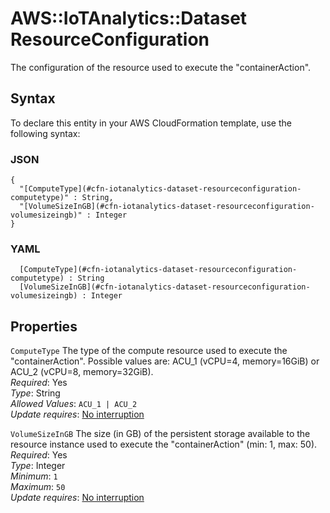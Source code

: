 # AWS::IoTAnalytics::Dataset ResourceConfiguration<a name="aws-properties-iotanalytics-dataset-resourceconfiguration"></a>

The configuration of the resource used to execute the "containerAction"\.

## Syntax<a name="aws-properties-iotanalytics-dataset-resourceconfiguration-syntax"></a>

To declare this entity in your AWS CloudFormation template, use the following syntax:

### JSON<a name="aws-properties-iotanalytics-dataset-resourceconfiguration-syntax.json"></a>

```
{
  "[ComputeType](#cfn-iotanalytics-dataset-resourceconfiguration-computetype)" : String,
  "[VolumeSizeInGB](#cfn-iotanalytics-dataset-resourceconfiguration-volumesizeingb)" : Integer
}
```

### YAML<a name="aws-properties-iotanalytics-dataset-resourceconfiguration-syntax.yaml"></a>

```
﻿  [ComputeType](#cfn-iotanalytics-dataset-resourceconfiguration-computetype) : String
﻿  [VolumeSizeInGB](#cfn-iotanalytics-dataset-resourceconfiguration-volumesizeingb) : Integer
```

## Properties<a name="aws-properties-iotanalytics-dataset-resourceconfiguration-properties"></a>

`ComputeType`  <a name="cfn-iotanalytics-dataset-resourceconfiguration-computetype"></a>
The type of the compute resource used to execute the "containerAction"\. Possible values are: ACU\_1 \(vCPU=4, memory=16GiB\) or ACU\_2 \(vCPU=8, memory=32GiB\)\.  
*Required*: Yes  
*Type*: String  
*Allowed Values*: `ACU_1 | ACU_2`  
*Update requires*: [No interruption](https://docs.aws.amazon.com/AWSCloudFormation/latest/UserGuide/using-cfn-updating-stacks-update-behaviors.html#update-no-interrupt)

`VolumeSizeInGB`  <a name="cfn-iotanalytics-dataset-resourceconfiguration-volumesizeingb"></a>
The size \(in GB\) of the persistent storage available to the resource instance used to execute the "containerAction" \(min: 1, max: 50\)\.  
*Required*: Yes  
*Type*: Integer  
*Minimum*: `1`  
*Maximum*: `50`  
*Update requires*: [No interruption](https://docs.aws.amazon.com/AWSCloudFormation/latest/UserGuide/using-cfn-updating-stacks-update-behaviors.html#update-no-interrupt)